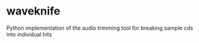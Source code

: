 # waveknife
Python implementation of the audio trimming tool for breaking sample cds into individual hits
